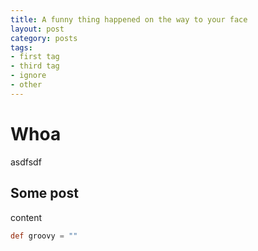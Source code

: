 ```yaml
---
title: A funny thing happened on the way to your face
layout: post
category: posts
tags:
- first tag
- third tag
- ignore
- other
---
```


# Whoa
asdfsdf

## Some post
content

```groovy
def groovy = ""
```

